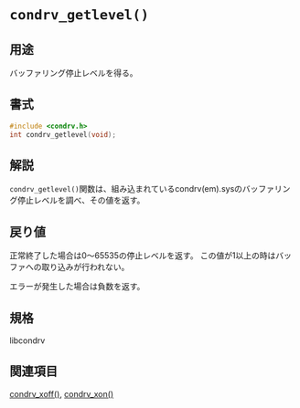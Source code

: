 # `condrv_getlevel()`

## 用途
バッファリング停止レベルを得る。

## 書式
```c
#include <condrv.h>
int condrv_getlevel(void);
```

## 解説
`condrv_getlevel()`関数は、組み込まれているcondrv(em).sysのバッファリング停止レベルを調べ、その値を返す。

## 戻り値
正常終了した場合は0～65535の停止レベルを返す。
この値が1以上の時はバッファへの取り込みが行われない。

エラーが発生した場合は負数を返す。

## 規格
libcondrv

## 関連項目
[condrv_xoff()](xoff.md), [condrv_xon()](xon.md)
